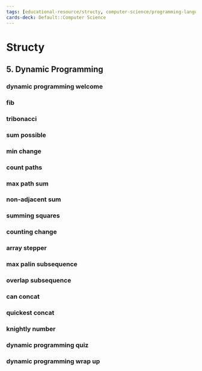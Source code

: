 ```yaml
---
tags: [educational-resource/structy, computer-science/programming-language/python, computer-science/programming-language/cpp, computer-science/programming-language/javascript, study-note] 
cards-deck: Default::Computer Science
---
```


# Structy

## 5. Dynamic Programming

### dynamic programming welcome

### fib

### tribonacci

### sum possible

### min change

### count paths

### max path sum

### non-adjacent sum

### summing squares

### counting change

### array stepper

### max palin subsequence

### overlap subsequence

### can concat

### quickest concat

### knightly number

### dynamic programming quiz

### dynamic programming wrap up

